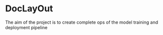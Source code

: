# DocLayOut
The aim of the project is to create complete ops of the model training and deployment pipeline
